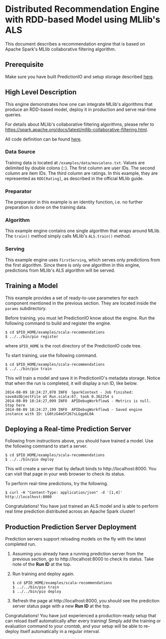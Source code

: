 Distributed Recommendation Engine with RDD-based Model using MLlib's ALS
========================================================================

This document describes a recommendation engine that is based on Apache Spark's
MLlib collaborative filtering algorithm.


Prerequisite
------------

Make sure you have built PredictionIO and setup storage described
[here](/README.md).


High Level Description
----------------------

This engine demonstrates how one can integrate MLlib's algorithms that produce
an RDD-based model, deploy it in production and serve real-time queries.

For details about MLlib's collaborative filtering algorithms, please refer to
https://spark.apache.org/docs/latest/mllib-collaborative-filtering.html.

All code definition can be found [here](src/main/scala/Run.scala).


### Data Source

Training data is located at `/examples/data/movielens.txt`. Values are delimited
by double colons (::). The first column are user IDs. The second column are item
IDs. The third column are ratings. In this example, they are represented as
`RDD[Rating]`, as described in the official MLlib guide.


### Preparator

The preparator in this example is an identity function, i.e. no further
preparation is done on the training data.


### Algorithm

This example engine contains one single algorithm that wraps around MLlib. The
`train()` method simply calls MLlib's `ALS.train()` method.


### Serving

This example engine uses `FirstServing`, which serves only predictions from the
first algorithm. Since there is only one algorithm in this engine, predictions
from MLlib's ALS algorithm will be served.


Training a Model
----------------

This example provides a set of ready-to-use parameters for each component
mentioned in the previous section. They are located inside the `params`
subdirectory.

Before training, you must let PredictionIO know about the engine. Run the
following command to build and register the engine.
```
$ cd $PIO_HOME/examples/scala-recommendations
$ ../../bin/pio register
```
where `$PIO_HOME` is the root directory of the PredictionIO code tree.

To start training, use the following command.
```
$ cd $PIO_HOME/examples/scala-recommendations
$ ../../bin/pio train
```
This will train a model and save it in PredictionIO's metadata storage. Notice
that when the run is completed, it will display a run ID, like below.
```
2014-08-09 18:24:27,070 INFO  SparkContext - Job finished: saveAsObjectFile at Run.scala:67, took 0.362254 s
2014-08-09 18:24:27,099 INFO  APIDebugWorkflow$ - Metrics is null. Stop here
2014-08-09 18:24:27,199 INFO  APIDebugWorkflow$ - Saved engine instance with ID: LG0tzG4mSY267sLGgp6L0A
```


Deploying a Real-time Prediction Server
---------------------------------------

Following from instructions above, you should have trained a model. Use the
following command to start a server.
```
$ cd $PIO_HOME/examples/scala-recommendations
$ ../../bin/pio deploy
```
This will create a server that by default binds to http://localhost:8000. You
can visit that page in your web browser to check its status.

To perform real-time predictions, try the following.
```
$ curl -H "Content-Type: application/json" -d '[1,4]' http://localhost:8000
```
Congratulations! You have just trained an ALS model and is able to perform real
time prediction distributed across an Apache Spark cluster!


Production Prediction Server Deployment
---------------------------------------

Prediction servers support reloading models on the fly with the latest completed
run.

1.  Assuming you already have a running prediction server from the previous
    section, go to http://localhost:8000 to check its status. Take note of the
    **Run ID** at the top.

2.  Run training and deploy again.

    ```
    $ cd $PIO_HOME/examples/scala-recommendations
    $ ../../bin/pio train
    $ ../../bin/pio deploy
    ```

3.  Refresh the page at http://localhost:8000, you should see the prediction
    server status page with a new **Run ID** at the top.

Congratulations! You have just experienced a production-ready setup that can
reload itself automatically after every training! Simply add the training or
evaluation command to your *crontab*, and your setup will be able to re-deploy
itself automatically in a regular interval.
